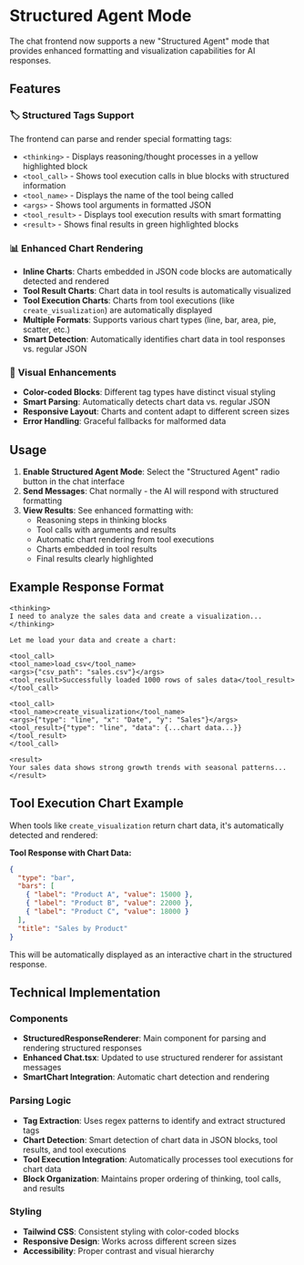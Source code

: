 # Structured Agent Mode

The chat frontend now supports a new "Structured Agent" mode that provides enhanced formatting and visualization capabilities for AI responses.

## Features

### 🏷️ **Structured Tags Support**

The frontend can parse and render special formatting tags:

- `<thinking>` - Displays reasoning/thought processes in a yellow highlighted block
- `<tool_call>` - Shows tool execution calls in blue blocks with structured information
- `<tool_name>` - Displays the name of the tool being called
- `<args>` - Shows tool arguments in formatted JSON
- `<tool_result>` - Displays tool execution results with smart formatting
- `<result>` - Shows final results in green highlighted blocks

### 📊 **Enhanced Chart Rendering**

- **Inline Charts**: Charts embedded in JSON code blocks are automatically detected and rendered
- **Tool Result Charts**: Chart data in tool results is automatically visualized
- **Tool Execution Charts**: Charts from tool executions (like `create_visualization`) are automatically displayed
- **Multiple Formats**: Supports various chart types (line, bar, area, pie, scatter, etc.)
- **Smart Detection**: Automatically identifies chart data in tool responses vs. regular JSON

### 🎨 **Visual Enhancements**

- **Color-coded Blocks**: Different tag types have distinct visual styling
- **Smart Parsing**: Automatically detects chart data vs. regular JSON
- **Responsive Layout**: Charts and content adapt to different screen sizes
- **Error Handling**: Graceful fallbacks for malformed data

## Usage

1. **Enable Structured Agent Mode**: Select the "Structured Agent" radio button in the chat interface
2. **Send Messages**: Chat normally - the AI will respond with structured formatting
3. **View Results**: See enhanced formatting with:
   - Reasoning steps in thinking blocks
   - Tool calls with arguments and results
   - Automatic chart rendering from tool executions
   - Charts embedded in tool results
   - Final results clearly highlighted

## Example Response Format

```
<thinking>
I need to analyze the sales data and create a visualization...
</thinking>

Let me load your data and create a chart:

<tool_call>
<tool_name>load_csv</tool_name>
<args>{"csv_path": "sales.csv"}</args>
<tool_result>Successfully loaded 1000 rows of sales data</tool_result>
</tool_call>

<tool_call>
<tool_name>create_visualization</tool_name>
<args>{"type": "line", "x": "Date", "y": "Sales"}</args>
<tool_result>{"type": "line", "data": {...chart data...}}</tool_result>
</tool_call>

<result>
Your sales data shows strong growth trends with seasonal patterns...
</result>
```

## Tool Execution Chart Example

When tools like `create_visualization` return chart data, it's automatically detected and rendered:

**Tool Response with Chart Data:**

```json
{
  "type": "bar",
  "bars": [
    { "label": "Product A", "value": 15000 },
    { "label": "Product B", "value": 22000 },
    { "label": "Product C", "value": 18000 }
  ],
  "title": "Sales by Product"
}
```

This will be automatically displayed as an interactive chart in the structured response.

## Technical Implementation

### Components

- **StructuredResponseRenderer**: Main component for parsing and rendering structured responses
- **Enhanced Chat.tsx**: Updated to use structured renderer for assistant messages
- **SmartChart Integration**: Automatic chart detection and rendering

### Parsing Logic

- **Tag Extraction**: Uses regex patterns to identify and extract structured tags
- **Chart Detection**: Smart detection of chart data in JSON blocks, tool results, and tool executions
- **Tool Execution Integration**: Automatically processes tool executions for chart data
- **Block Organization**: Maintains proper ordering of thinking, tool calls, and results

### Styling

- **Tailwind CSS**: Consistent styling with color-coded blocks
- **Responsive Design**: Works across different screen sizes
- **Accessibility**: Proper contrast and visual hierarchy

